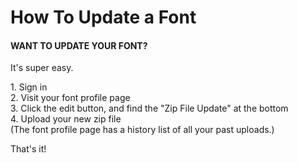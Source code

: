 How To Update a Font
====================

#### WANT TO UPDATE YOUR FONT?

It's super easy. 

1\. Sign in\
2\. Visit your font profile page\
3\. Click the edit button, and find the "Zip File Update" at the bottom\
4\. Upload your new zip file\
(The font profile page has a history list of all your past uploads.)

That's it!
